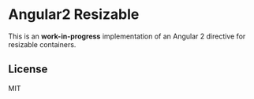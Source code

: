 # Angular2 Resizable
This is an **work-in-progress** implementation of an Angular 2 directive for resizable containers.

## License

MIT
